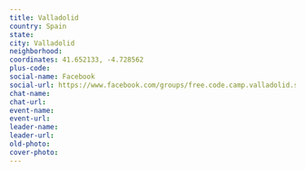 ```yaml
---
title: Valladolid
country: Spain
state: 
city: Valladolid
neighborhood: 
coordinates: 41.652133, -4.728562
plus-code:
social-name: Facebook
social-url: https://www.facebook.com/groups/free.code.camp.valladolid.spain
chat-name:
chat-url:
event-name:
event-url:
leader-name:
leader-url:
old-photo: 
cover-photo:
---
```

